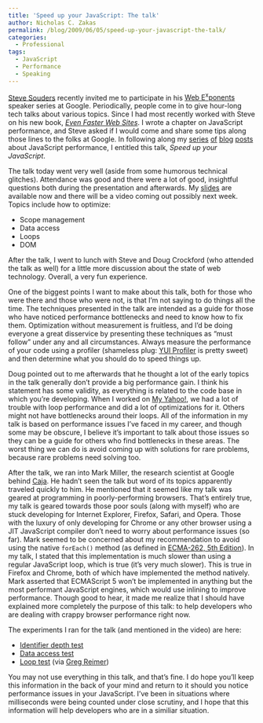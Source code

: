 ```yaml
---
title: 'Speed up your JavaScript: The talk'
author: Nicholas C. Zakas
permalink: /blog/2009/06/05/speed-up-your-javascript-the-talk/
categories:
  - Professional
tags:
  - JavaScript
  - Performance
  - Speaking
---
```

[Steve Souders][1] recently invited me to participate in his [Web E<sup>x</sup>ponents][2] speaker series at Google. Periodically, people come in to give hour-long tech talks about various topics. Since I had most recently worked with Steve on his new book, <cite><a href="http://www.amazon.com/gp/product/0596522304?ie=UTF8&tag=nczonline-20&link_code=as3&camp=211189&creative=373489&creativeASIN=0596522304">Even Faster Web Sites</a></cite>. I wrote a chapter on JavaScript performance, and Steve asked if I would come and share some tips along those lines to the folks at Google. In following along my [series][3] [of][4] [blog][5] [posts][6] about JavaScript performance, I entitled this talk, <cite>Speed up your JavaScript</cite>.

The talk today went very well (aside from some humorous technical glitches). Attendance was good and there were a lot of good, insightful questions both during the presentation and afterwards. My [slides][7] are available now and there will be a video coming out possibly next week. Topics include how to optimize:

  * Scope management
  * Data access
  * Loops
  * DOM

After the talk, I went to lunch with Steve and Doug Crockford (who attended the talk as well) for a little more discussion about the state of web technology. Overall, a very fun experience.

One of the biggest points I want to make about this talk, both for those who were there and those who were not, is that I&#8217;m not saying to do things all the time. The techniques presented in the talk are intended as a guide for those who have noticed performance bottlenecks and need to know how to fix them. Optimization without measurement is fruitless, and I&#8217;d be doing everyone a great disservice by presenting these techniques as &#8220;must follow&#8221; under any and all circumstances. Always measure the performance of your code using a profiler (shameless plug: [YUI Profiler][8] is pretty sweet) and then determine what you should do to speed things up.

Doug pointed out to me afterwards that he thought a lot of the early topics in the talk generally don&#8217;t provide a big performance gain. I think his statement has some validity, as everything is related to the code base in which you&#8217;re developing. When I worked on [My Yahoo!][9], we had a lot of trouble with loop performance and did a lot of optimizations for it. Others might not have bottlenecks around their loops. All of the information in my talk is based on performance issues I&#8217;ve faced in my career, and though some may be obscure, I believe it&#8217;s important to talk about those issues so they can be a guide for others who find bottlenecks in these areas. The worst thing we can do is avoid coming up with solutions for rare problems, because rare problems need solving too.

After the talk, we ran into Mark Miller, the research scientist at Google behind [Caja][10]. He hadn&#8217;t seen the talk but word of its topics apparently traveled quickly to him. He mentioned that it seemed like my talk was geared at programming in poorly-performing browsers. That&#8217;s entirely true, my talk is geared towards those poor souls (along with myself) who are stuck developing for Internet Explorer, Firefox, Safari, and Opera. Those with the luxury of only developing for Chrome or any other browser using a JIT JavaScript compiler don&#8217;t need to worry about performance issues (so far). Mark seemed to be concerned about my recommendation to avoid using the native `forEach()` method (as defined in [ECMA-262, 5th Edition][11]). In my talk, I stated that this implementation is much slower than using a regular JavaScript loop, which is true (it&#8217;s very much slower). This is true in Firefox and Chrome, both of which have implemented the method natively. Mark asserted that ECMAScript 5 won&#8217;t be implemented in anything but the most performant JavaScript engines, which would use inlining to improve performance. Though good to hear, it made me realize that I should have explained more completely the purpose of this talk: to help developers who are dealing with crappy browser performance right now.

The experiments I ran for the talk (and mentioned in the video) are here:

  * [Identifier depth test][12]
  * [Data access test][13]
  * [Loop test][14] (via [Greg Reimer][15])

You may not use everything in this talk, and that&#8217;s fine. I do hope you&#8217;ll keep this information in the back of your mind and return to it should you notice performance issues in your JavaScript. I&#8217;ve been in situations where milliseconds were being counted under close scrutiny, and I hope that this information will help developers who are in a similiar situation.

 [1]: http://www.stevesouders.com
 [2]: http://google-code-updates.blogspot.com/2009/05/web-e-x-ponents.html
 [3]: {{site.url}}/blog/2009/01/13/speed-up-your-javascript-part-1/
 [4]: {{site.url}}/blog/2009/01/20/speed-up-your-javascript-part-2/
 [5]: {{site.url}}/blog/2009/01/27/speed-up-your-javascript-part-3/
 [6]: {{site.url}}/blog/2009/02/03/speed-up-your-javascript-part-4/
 [7]: http://www.slideshare.net/nzakas/speed-up-your-javascript
 [8]: http://developer.yahoo.com/yui/profiler/
 [9]: http://my.yahoo.com/
 [10]: http://code.google.com/p/google-caja/
 [11]: http://www.ecma-international.org/publications/files/drafts/tc39-2009-025.pdf
 [12]: {{site.url}}/experiments/javascript/performance/identifier-depth/
 [13]: {{site.url}}/experiments/javascript/performance/data-access/
 [14]: http://blogs.sun.com/greimer/resource/loop-test.html
 [15]: http://blogs.sun.com/greimer/

